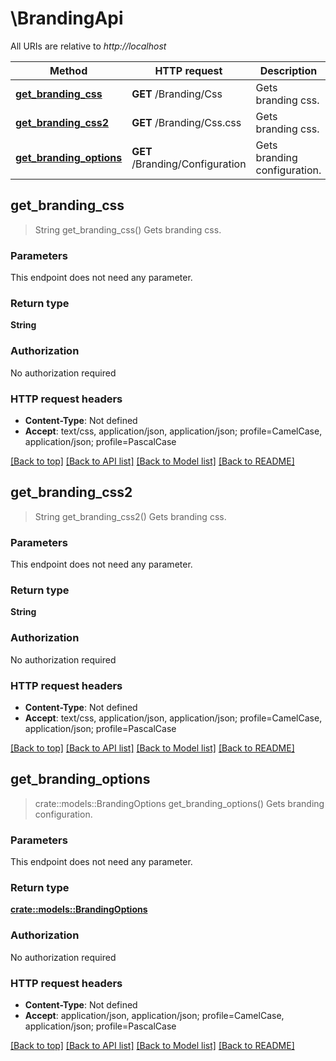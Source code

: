 # \BrandingApi

All URIs are relative to *http://localhost*

Method | HTTP request | Description
------------- | ------------- | -------------
[**get_branding_css**](BrandingApi.md#get_branding_css) | **GET** /Branding/Css | Gets branding css.
[**get_branding_css2**](BrandingApi.md#get_branding_css2) | **GET** /Branding/Css.css | Gets branding css.
[**get_branding_options**](BrandingApi.md#get_branding_options) | **GET** /Branding/Configuration | Gets branding configuration.



## get_branding_css

> String get_branding_css()
Gets branding css.

### Parameters

This endpoint does not need any parameter.

### Return type

**String**

### Authorization

No authorization required

### HTTP request headers

- **Content-Type**: Not defined
- **Accept**: text/css, application/json, application/json; profile=CamelCase, application/json; profile=PascalCase

[[Back to top]](#) [[Back to API list]](../README.md#documentation-for-api-endpoints) [[Back to Model list]](../README.md#documentation-for-models) [[Back to README]](../README.md)


## get_branding_css2

> String get_branding_css2()
Gets branding css.

### Parameters

This endpoint does not need any parameter.

### Return type

**String**

### Authorization

No authorization required

### HTTP request headers

- **Content-Type**: Not defined
- **Accept**: text/css, application/json, application/json; profile=CamelCase, application/json; profile=PascalCase

[[Back to top]](#) [[Back to API list]](../README.md#documentation-for-api-endpoints) [[Back to Model list]](../README.md#documentation-for-models) [[Back to README]](../README.md)


## get_branding_options

> crate::models::BrandingOptions get_branding_options()
Gets branding configuration.

### Parameters

This endpoint does not need any parameter.

### Return type

[**crate::models::BrandingOptions**](BrandingOptions.md)

### Authorization

No authorization required

### HTTP request headers

- **Content-Type**: Not defined
- **Accept**: application/json, application/json; profile=CamelCase, application/json; profile=PascalCase

[[Back to top]](#) [[Back to API list]](../README.md#documentation-for-api-endpoints) [[Back to Model list]](../README.md#documentation-for-models) [[Back to README]](../README.md)

